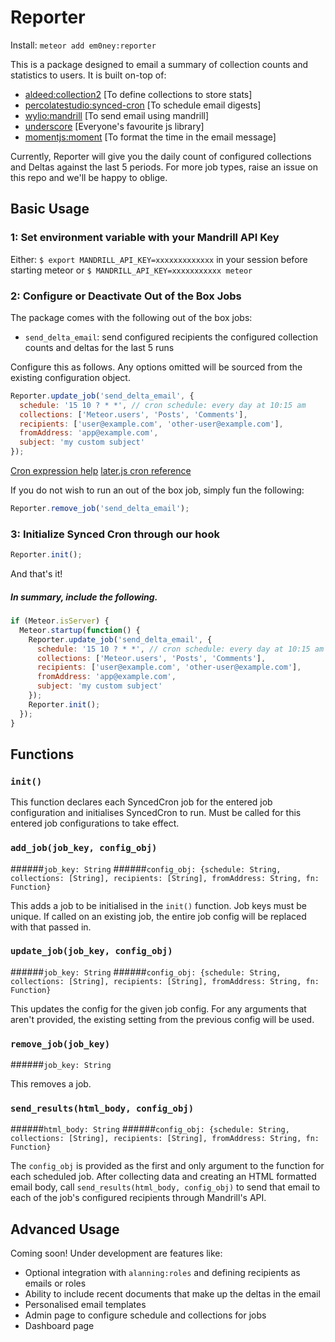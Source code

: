 # Reporter

Install: `meteor add em0ney:reporter`

This is a package designed to email a summary of collection counts and statistics to users.  It is built on-top of:

- [aldeed:collection2](https://atmospherejs.com/aldeed/collection2)              [To define collections to store stats]
- [percolatestudio:synced-cron](https://atmospherejs.com/percolatestudio/synced-cron)     [To schedule email digests]
- [wylio:mandrill](https://atmospherejs.com/wylio/mandrill)                  [To send email using mandrill]
- [underscore](https://atmospherejs.com/wylio/mandrill)                  [Everyone's favourite js library]
- [momentjs:moment](https://atmospherejs.com/momentjs/moment)          [To format the time in the email message]

Currently, Reporter will give you the daily count of configured collections and Deltas against the last 5 periods.  For more job types, raise an issue on this repo and we'll be happy to oblige.

## Basic Usage

### 1: Set environment variable with your Mandrill API Key

Either: `$ export MANDRILL_API_KEY=xxxxxxxxxxxxx` in your session before starting meteor or `$ MANDRILL_API_KEY=xxxxxxxxxxx meteor`


### 2: Configure or Deactivate Out of the Box Jobs

The package comes with the following out of the box jobs:

- `send_delta_email`: send configured recipients the configured collection counts and deltas for the last 5 runs

Configure this as follows.  Any options omitted will be sourced from the existing configuration object.

```javascript
Reporter.update_job('send_delta_email', {
  schedule: '15 10 ? * *', // cron schedule: every day at 10:15 am 
  collections: ['Meteor.users', 'Posts', 'Comments'],
  recipients: ['user@example.com', 'other-user@example.com'],
  fromAddress: 'app@example.com',
  subject: 'my custom subject'
});
```

[Cron expression help](http://www.cronmaker.com/)
[later.js cron reference](http://bunkat.github.io/later/parsers.html#cron)

If you do not wish to run an out of the box job, simply fun the following:

```javascript
Reporter.remove_job('send_delta_email');
```

### 3: Initialize Synced Cron through our hook

```javascript
Reporter.init();
```

And that's it!

##### In summary, include the following.

```javascript
if (Meteor.isServer) {
  Meteor.startup(function() {
    Reporter.update_job('send_delta_email', {
      schedule: '15 10 ? * *', // cron schedule: every day at 10:15 am 
      collections: ['Meteor.users', 'Posts', 'Comments'],
      recipients: ['user@example.com', 'other-user@example.com'],
      fromAddress: 'app@example.com',
      subject: 'my custom subject'
    });
    Reporter.init();
  }); 
}
```

## Functions

### `init()`

This function declares each SyncedCron job for the entered job configuration and initialises SyncedCron to run.  Must be called for this entered job configurations to take effect.

### `add_job(job_key, config_obj)`
######`job_key: String`
######`config_obj: {schedule: String, collections: [String], recipients: [String], fromAddress: String, fn: Function}`

This adds a job to be initialised in the `init()` function.  Job keys must be unique.  If called on an existing job, the entire job config will be replaced with that passed in.

### `update_job(job_key, config_obj)`
######`job_key: String`
######`config_obj: {schedule: String, collections: [String], recipients: [String], fromAddress: String, fn: Function}`

This updates the config for the given job config.  For any arguments that aren't provided, the existing setting from the previous config will be used.

### `remove_job(job_key)`
######`job_key: String`

This removes a job.

### `send_results(html_body, config_obj)`
######`html_body: String`
######`config_obj: {schedule: String, collections: [String], recipients: [String], fromAddress: String, fn: Function}`

The `config_obj` is provided as the first and only argument to the function for each scheduled job.  After collecting data and creating an HTML formatted email body, call `send_results(html_body, config_obj)` to send that email to each of the job's configured recipients through Mandrill's API.

## Advanced Usage

Coming soon!  Under development are features like:

- Optional integration with `alanning:roles` and defining recipients as emails or roles
- Ability to include recent documents that make up the deltas in the email
- Personalised email templates
- Admin page to configure schedule and collections for jobs
- Dashboard page

